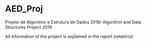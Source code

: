 # AED_Proj
Projeto de Algoritmo e Estrutura de Dados 2019/ Algorithm and Data Structures Project 2019

All information of the project is explained in the report (relatório)
